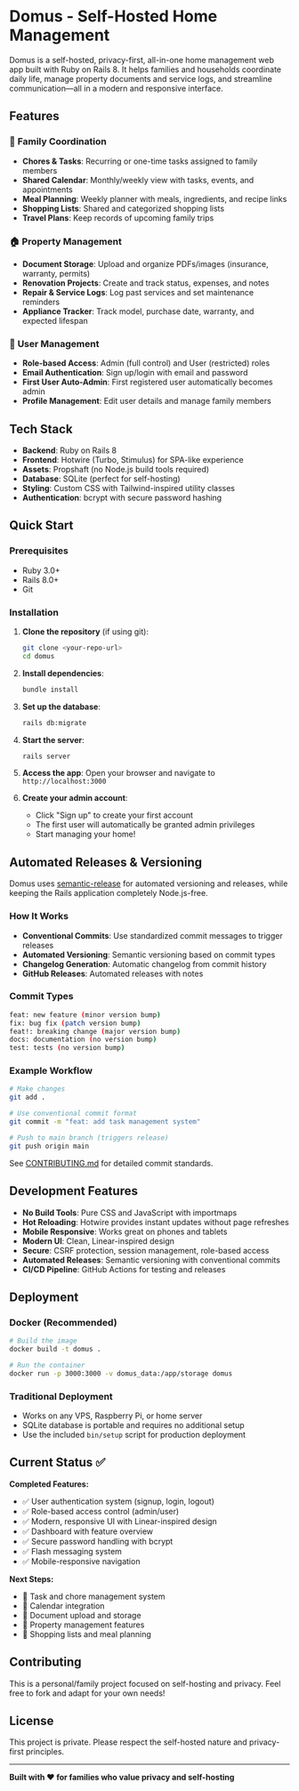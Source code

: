 # Domus - Self-Hosted Home Management

Domus is a self-hosted, privacy-first, all-in-one home management web app built with Ruby on Rails 8. It helps families and households coordinate daily life, manage property documents and service logs, and streamline communication—all in a modern and responsive interface.

## Features

### 🏡 **Family Coordination**
- **Chores & Tasks**: Recurring or one-time tasks assigned to family members
- **Shared Calendar**: Monthly/weekly view with tasks, events, and appointments
- **Meal Planning**: Weekly planner with meals, ingredients, and recipe links
- **Shopping Lists**: Shared and categorized shopping lists
- **Travel Plans**: Keep records of upcoming family trips

### 🏠 **Property Management**
- **Document Storage**: Upload and organize PDFs/images (insurance, warranty, permits)
- **Renovation Projects**: Create and track status, expenses, and notes
- **Repair & Service Logs**: Log past services and set maintenance reminders
- **Appliance Tracker**: Track model, purchase date, warranty, and expected lifespan

### 🔐 **User Management**
- **Role-based Access**: Admin (full control) and User (restricted) roles
- **Email Authentication**: Sign up/login with email and password
- **First User Auto-Admin**: First registered user automatically becomes admin
- **Profile Management**: Edit user details and manage family members

## Tech Stack

- **Backend**: Ruby on Rails 8
- **Frontend**: Hotwire (Turbo, Stimulus) for SPA-like experience
- **Assets**: Propshaft (no Node.js build tools required)
- **Database**: SQLite (perfect for self-hosting)
- **Styling**: Custom CSS with Tailwind-inspired utility classes
- **Authentication**: bcrypt with secure password hashing

## Quick Start

### Prerequisites
- Ruby 3.0+ 
- Rails 8.0+
- Git

### Installation

1. **Clone the repository** (if using git):
   ```bash
   git clone <your-repo-url>
   cd domus
   ```

2. **Install dependencies**:
   ```bash
   bundle install
   ```

3. **Set up the database**:
   ```bash
   rails db:migrate
   ```

4. **Start the server**:
   ```bash
   rails server
   ```

5. **Access the app**:
   Open your browser and navigate to `http://localhost:3000`

6. **Create your admin account**:
   - Click "Sign up" to create your first account
   - The first user will automatically be granted admin privileges
   - Start managing your home!

## Automated Releases & Versioning

Domus uses [semantic-release](https://github.com/semantic-release/semantic-release) for automated versioning and releases, while keeping the Rails application completely Node.js-free.

### How It Works

- **Conventional Commits**: Use standardized commit messages to trigger releases
- **Automated Versioning**: Semantic versioning based on commit types
- **Changelog Generation**: Automatic changelog from commit history
- **GitHub Releases**: Automated releases with notes

### Commit Types

```bash
feat: new feature (minor version bump)
fix: bug fix (patch version bump)
feat!: breaking change (major version bump)
docs: documentation (no version bump)
test: tests (no version bump)
```

### Example Workflow

```bash
# Make changes
git add .

# Use conventional commit format
git commit -m "feat: add task management system"

# Push to main branch (triggers release)
git push origin main
```

See [CONTRIBUTING.md](.github/CONTRIBUTING.md) for detailed commit standards.

## Development Features

- **No Build Tools**: Pure CSS and JavaScript with importmaps
- **Hot Reloading**: Hotwire provides instant updates without page refreshes
- **Mobile Responsive**: Works great on phones and tablets
- **Modern UI**: Clean, Linear-inspired design
- **Secure**: CSRF protection, session management, role-based access
- **Automated Releases**: Semantic versioning with conventional commits
- **CI/CD Pipeline**: GitHub Actions for testing and releases

## Deployment

### Docker (Recommended)
```bash
# Build the image
docker build -t domus .

# Run the container
docker run -p 3000:3000 -v domus_data:/app/storage domus
```

### Traditional Deployment
- Works on any VPS, Raspberry Pi, or home server
- SQLite database is portable and requires no additional setup
- Use the included `bin/setup` script for production deployment

## Current Status ✅

**Completed Features:**
- ✅ User authentication system (signup, login, logout)
- ✅ Role-based access control (admin/user)
- ✅ Modern, responsive UI with Linear-inspired design
- ✅ Dashboard with feature overview
- ✅ Secure password handling with bcrypt
- ✅ Flash messaging system
- ✅ Mobile-responsive navigation

**Next Steps:**
- 🔄 Task and chore management system
- 🔄 Calendar integration
- 🔄 Document upload and storage
- 🔄 Property management features
- 🔄 Shopping lists and meal planning

## Contributing

This is a personal/family project focused on self-hosting and privacy. Feel free to fork and adapt for your own needs!

## License

This project is private. Please respect the self-hosted nature and privacy-first principles.

---

**Built with ❤️ for families who value privacy and self-hosting**
